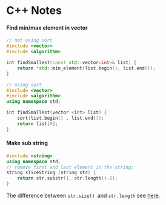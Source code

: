 # C++ Notes

#### Find min/max element in vector

```c++
// not using sort
#include <vector>
#include <algorithm>

int findSmallest(const std::vector<int>& list) { 
	return *std::min_element(list.begin(), list.end());
}
```

```c++
// using sort
#include <vector>
#include <algorithm>
using namespace std; 

int findSmallest(vector <int> list) {
	sort(list.begin() , list.end());
	return list[0];
}
```

#### Make sub string

```c++
#include <string>
using namespace std;
// remove first and last element in the string:
string sliceString (string str) {
	return str.substr(1, str.length()-2);
}
```

The difference between `str.size() `and `str.length` see [here](<https://stackoverflow.com/questions/905479/stdstring-length-and-size-member-functions>).

